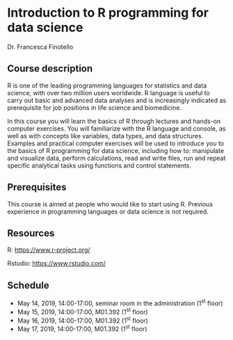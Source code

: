 # Introduction to R programming for data science

Dr. Francesca Finotello

## Course description

R is one of the leading programming languages for statistics and data science, with over two million users worldwide. R language is useful to carry out basic and advanced data analyses and is increasingly indicated as prerequisite for job positions in life science and biomedicine.

In this course you will learn the basics of R through lectures and hands-on computer exercises. You will familiarize with the R language and console, as well as with concepts like variables, data types, and data structures. Examples and practical computer exercises will be used to introduce you to the basics of R programming for data science, including how to: manipulate and visualize data, perform calculations, read and write files, run and repeat specific analytical tasks using functions and control statements. 

## Prerequisites

This course is aimed at people who would like to start using R. Previous experience in programming languages or data science is not required.

## Resources 

R: https://www.r-project.org/

Rstudio: https://www.rstudio.com/

## Schedule

* May 14, 2019, 14:00-17:00, seminar room in the administration (1<sup>st</sup> floor)
* May 15, 2019, 14:00-17:00, M01.392 (1<sup>st</sup> floor)
* May 16, 2019, 14:00-17:00, M01.392 (1<sup>st</sup> floor)
* May 17, 2019, 14:00-17:00, M01.392 (1<sup>st</sup> floor)

